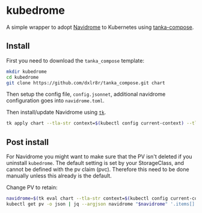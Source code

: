 # kubedrome

A simple wrapper to adopt [Navidrome](https://www.navidrome.org/) to Kubernetes using [tanka-compose](https://github.com/dxlr8r/tanka_compose).

## Install

First you need to download the `tanka_compose` template:

```sh
mkdir kubedrome
cd kubedrome
git clone https://github.com/dxlr8r/tanka_compose.git chart
```

Then setup the config file, `config.jsonnet`, additional navidrome configuration goes into `navidrome.toml`.

Then install/update Navidrome using [`tk`](https://tanka.dev/install).

```sh
tk apply chart --tla-str context=$(kubectl config current-context) --tla-code config="$(cat config.jsonnet)"
```

## Post install

For Navidrome you might want to make sure that the PV isn't deleted if you uninstall `kubedrome`. The default setting is set by your StorageClass, and cannot be defined with the pv claim (pvc). Therefore this need to be done manually unless this already is the default.

Change PV to retain:

```sh
navidrome=$(tk eval chart --tla-str context=$(kubectl config current-context) --tla-code config="$(cat config.jsonnet)" -e 'data.config' | jq -r '{name: .name, namespace: .namespace} | @json') && \
kubectl get pv -o json | jq --argjson navidrome "$navidrome" '.items[] | select(.spec.claimRef.name == $navidrome.name and .spec.claimRef.namespace == $navidrome.namespace) | .spec.persistentVolumeReclaimPolicy = "Retain"' | kubectl apply -f -
```
